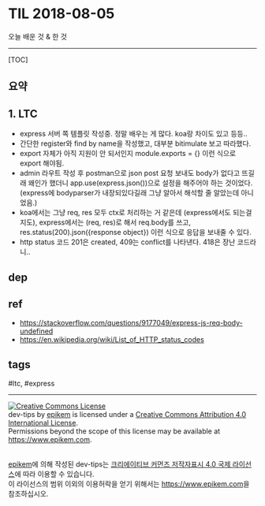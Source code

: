 # TIL 2018-08-05

오늘 배운 것 & 한 것

--------------------------

[TOC]
## 요약

## 1. LTC
- express 서버 쪽 템플릿 작성중. 정말 배우는 게 많다. koa랑 차이도 있고 등등..
- 간단한 register와 find by name을 작성했고, 대부분 bitimulate 보고 따라했다.
- export 자체가 아직 지원이 안 되서인지 module.exports = {} 이런 식으로 export 해야됨.
- admin 라우트 작성 후 postman으로 json post 요청 보내도 body가 없다고 뜨길래 왜인가 했더니 app.use(express.json())으로 설정을 해주어야 하는 것이었다.
(express에 bodyparser가 내장되있다길래 그냥 알아서 해석할 줄 알았는데 아니었음.)
- koa에서는 그냥 req, res 모두 ctx로 처리하는 거 같은데 (express에서도 되는걸지도), express에서는 (req, res)로 해서 req.body를 쓰고, res.status(200).json({response object})
이런 식으로 응답을 보내줄 수 있다.
- http status 코드 201은 created, 409는 conflict를 나타낸다. 418은 장난 코드라니..
## dep

## ref
- https://stackoverflow.com/questions/9177049/express-js-req-body-undefined
- https://en.wikipedia.org/wiki/List_of_HTTP_status_codes
## tags
  #ltc, #express



--------------------------


<!-- license start -->

<a rel="license" href="http://creativecommons.org/licenses/by/4.0/"><img alt="Creative Commons License" style="border-width:0" src="https://i.creativecommons.org/l/by/4.0/88x31.png" /></a>
<br /><span xmlns:dct="http://purl.org/dc/terms/" property="dct:title">dev-tips</span> by <a xmlns:cc="http://creativecommons.org/ns#" href="https://www.github.com/epikem/dev-tips" property="cc:attributionName" rel="cc:attributionURL">epikem</a> is licensed under a <a rel="license" href="http://creativecommons.org/licenses/by/4.0/">Creative Commons Attribution 4.0 International License</a>.<br />Permissions beyond the scope of this license may be available at <a xmlns:cc="http://creativecommons.org/ns#" href="https://www.epikem.com" rel="cc:morePermissions">https://www.epikem.com</a>.

<br /><a xmlns:cc="http://creativecommons.org/ns#" href="https://www.github.com/epikem/dev-tips" property="cc:attributionName" rel="cc:attributionURL">epikem</a>에 의해 작성된 <span xmlns:dct="http://purl.org/dc/terms/" property="dct:title">dev-tips</span>는 <a rel="license" href="http://creativecommons.org/licenses/by/4.0/">크리에이티브 커먼즈 저작자표시 4.0 국제 라이선스</a>에 따라 이용할 수 있습니다.<br />이 라이선스의 범위 이외의 이용허락을 얻기 위해서는 <a xmlns:cc="http://creativecommons.org/ns#" href="https://www.epikem.com" rel="cc:morePermissions">https://www.epikem.com</a>을 참조하십시오.

<!-- license end -->